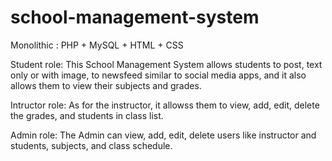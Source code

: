# school-management-system

Monolithic : PHP + MySQL + HTML + CSS

Student role:
This School Management System allows students to post, text only or with image, to newsfeed similar to social media apps, and it also allows them to view their subjects and grades.

Intructor role:
As for the instructor, it allowss them to view, add, edit, delete the grades, and students in class list.

Admin role:
The Admin can view, add, edit, delete users like instructor and students, subjects, and class schedule.

